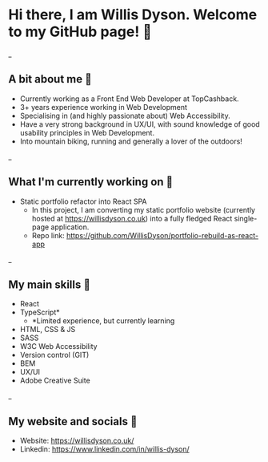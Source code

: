 # Hi there, I am Willis Dyson. Welcome to my GitHub page! 👋


_

## A bit about me 🤔

* Currently working as a Front End Web Developer at TopCashback.
* 3+ years experience working in Web Development
* Specialising in (and highly passionate about) Web Accessibility.
* Have a very strong background in UX/UI, with sound knowledge of good usability principles in Web Development.
* Into mountain biking, running and generally a lover of the outdoors!

_

## What I'm currently working on 📝

* Static portfolio refactor into React SPA
  * In this project, I am converting my static portfolio website (currently hosted at https://willisdyson.co.uk) into a fully fledged React single-page application.
  * Repo link: https://github.com/WillisDyson/portfolio-rebuild-as-react-app

 _

## My main skills 🧠

* React
* TypeScript*
  * *Limited experience, but currently learning
* HTML, CSS & JS
* SASS
* W3C Web Accessibility
* Version control (GIT)
* BEM
* UX/UI
* Adobe Creative Suite
 
_

## My website and socials 💬

* Website: https://willisdyson.co.uk/
* Linkedin: https://www.linkedin.com/in/willis-dyson/
